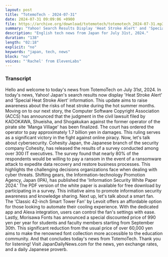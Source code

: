 ```yaml
---
layout: post
title: "TotemoTech - 2024-07-31"
date: 2024-07-31 09:09:06 +0900
file: https://archive.org/download/totemotech/totemotech_2024-07-31.mp3
summary: "Yahoo! Search Results Display 'Heat Stroke Alert' and 'Special Heat Stroke Alert' | 'Manga Village' Former Operator Ordered to Pay Approximately 1.7 Billion Yen in Damages, & more…"
description: "English tech news from Japan for July 31st, 2024."
duration: "138"
length: "02:18"
explicit: "no"
keywords: "japan, tech, news"
block: "no"
voices: "'Rachel' from ElevenLabs"
---
```


### Transcript

Hello and welcome to today's news from TotemoTech on July 31st, 2024. In today's news, Yahoo! Japan's search results now display 'Heat Stroke Alert' and 'Special Heat Stroke Alert' information. This update aims to raise awareness about the risks of heat stroke during the hot summer months. Moving on to our next story, the Computer Software Copyright Association (ACCS) has announced that the judgment in the civil lawsuit filed by KADOKAWA, Shueisha, and Shogakukan against the former operator of the pirate site 'Manga Village' has been finalized. The court has ordered the operator to pay approximately 1.7 billion yen in damages. This ruling serves as a significant victory in the fight against online piracy. Now, let's talk about cybersecurity. Cohesity Japan, the Japanese branch of the security company Cohesity, has released the results of a survey conducted among over 300 IT executives. The survey found that nearly 80% of the respondents would be willing to pay a ransom in the event of a ransomware attack to expedite data recovery and restore business processes. This highlights the challenging decisions organizations face when dealing with cyber threats. Shifting gears, the Information-technology Promotion Agency, Japan (IPA), has published the 'Information Security White Paper 2024.' The PDF version of the white paper is available for free download by participating in a survey. This initiative aims to promote information security awareness and knowledge sharing. Next up, let's talk about a smart fan. The 'Classic 42-inch Smart Tower Fan' by Levoit offers an affordable option for those looking to automate their cooling experience. With the dedicated app and Alexa integration, users can control the fan's settings with ease. Lastly, Morisawa Fonts has announced a special discounted price of 990 yen per year for students and faculty members starting from September 30th. This significant reduction from the usual price of over 60,000 yen aims to make the renowned font collection more accessible to the education community. And that concludes today's news from TotemoTech. Thank you for listening!   Visit JapanDailyNews.com for the news, yen exchange rates, and a daily Japanese proverb.
